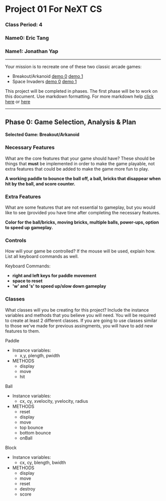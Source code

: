 # Project 01 For NeXT CS
### Class Period: 4
### Name0: Eric Tang
### Name1: Jonathan Yap
---


Your mission is to recreate one of these two classic arcade games:
- Breakout/Arkanoid [demo 0](https://elgoog.im/breakout/)  [demo 1](https://www.crazygames.com/game/atari-breakout)
- Space Invaders [demo 0](https://elgoog.im/space-invaders/) [demo 1](https://www.crazygames.com/game/space-invaders)

This project will be completed in phases. The first phase will be to work on this document. Use markdown formatting. For more markdown help [click here](https://github.com/adam-p/markdown-here/wiki/Markdown-Cheatsheet) or [here](https://docs.github.com/en/get-started/writing-on-github/getting-started-with-writing-and-formatting-on-github/basic-writing-and-formatting-syntax)


---

## Phase 0: Game Selection, Analysis & Plan

#### Selected Game: Breakout/Arkanoid

### Necessary Features
What are the core features that your game should have? These should be things that __must__ be implemented in order to make the game playable, not extra features that could be added to make the game more fun to play.

__A working paddle to bounce the ball off, a ball, bricks that disappear when hit by the ball, and score counter.__

### Extra Features
What are some features that are not essential to gameplay, but you would like to see (provided you have time after completing the necessary features.

__Color for the ball/bricks, moving bricks, multiple balls, power-ups, option to speed up gameplay.__


### Controls
How will your game be controlled? If the mouse will be used, explain how. List all keyboard commands as well.

Keyboard Commands:
- __right and left keys for paddle movement__
- __space to reset__
- __'w' and 's' to speed up/slow down gameplay__


### Classes
What classes will you be creating for this project? Include the instance variables and methods that you believe you will need. You will be required to create at least 2 different classes. If you are going to use classes similar to those we've made for previous assingments, you will have to add new features to them.

Paddle
- Instance variables:
  - x,y, plength, pwidth
- METHODS
  - display
  - move
  - hit

Ball
- Instance variables:
  - cx, cy, xvelocity, yvelocity, radius
- METHODS
  - reset
  - display
  - move
  - top bounce
  - bottom bounce
  - onBall
  
Block
- Instance variables:
  - cx, cy, blength, bwidth
- METHODS
  - display
  - move
  - reset
  - destroy
  - score

